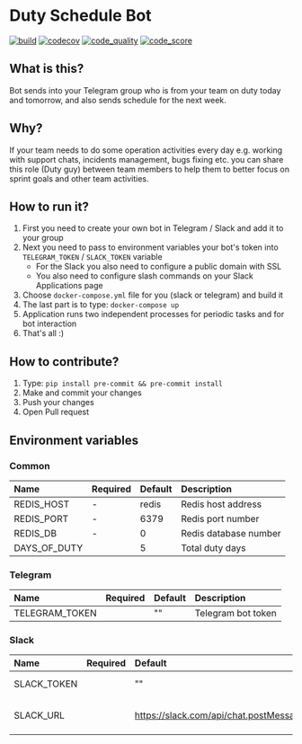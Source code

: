 # Duty Schedule Bot

[![build](https://github.com/isayakhov/duty-schedule-bot/workflows/Linters%20And%20Tests/badge.svg)](https://github.com/isayakhov/duty-schedule-bot/blob/main/.github/workflows/lint-and-tests.yml)
[![codecov](https://codecov.io/gh/isayakhov/duty-schedule-bot/branch/main/graph/badge.svg?token=7DVLEWCKQR)](https://codecov.io/gh/isayakhov/duty-schedule-bot)
[![code_quality](https://www.code-inspector.com/project/18495/status/svg)](https://frontend.code-inspector.com/public/project/18495/duty-schedule-bot/dashboard)
[![code_score](https://www.code-inspector.com/project/18495/score/svg)](https://frontend.code-inspector.com/public/project/18495/duty-schedule-bot/dashboard)

## What is this?

Bot sends into your Telegram group who is from your team on duty today and tomorrow, and also sends schedule for the next week.

## Why?

If your team needs to do some operation activities every day e.g. working with support chats, incidents management, bugs fixing etc.
you can share this role (Duty guy) between team members to help them to better focus on sprint goals and other team activities.

## How to run it?

1. First you need to create your own bot in Telegram / Slack and add it to your group
2. Next you need to pass to environment variables your bot's token into `TELEGRAM_TOKEN` / `SLACK_TOKEN` variable
   - For the Slack you also need to configure a public domain with SSL
   - You also need to configure slash commands on your Slack Applications page
3. Choose `docker-compose.yml` file for you (slack or telegram) and build it
4. The last part is to type: `docker-compose up`
5. Application runs two independent processes for periodic tasks and for bot interaction
6. That's all :)

## How to contribute?

1. Type: `pip install pre-commit && pre-commit install`
2. Make and commit your changes
3. Push your changes
4. Open Pull request

## Environment variables

### Common

|Name     | Required | Default | Description|
|:--------|:-------- |:------- |:-----------|
| REDIS_HOST        | - | redis    | Redis host address                |
| REDIS_PORT        | - | 6379     | Redis port number                 |
| REDIS_DB          | - | 0        | Redis database number             |
| DAYS_OF_DUTY      |   | 5        | Total duty days                   |

### Telegram

|Name     | Required | Default | Description|
|:--------|:-------- |:------- |:-----------|
| TELEGRAM_TOKEN |   | "" | Telegram bot token |

### Slack

|Name     | Required | Default | Description|
|:--------|:-------- |:------- |:-----------|
| SLACK_TOKEN |   | ""                                         | Slack bot token         |
| SLACK_URL   |   | https://slack.com/api/chat.postMessage     | Slack POST requests URL |
